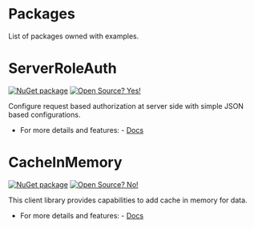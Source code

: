 # Packages
List of packages owned with examples.


# ServerRoleAuth
[![NuGet package](https://img.shields.io/nuget/v/ServerRoleAuth.svg)](https://www.nuget.org/packages/ServerRoleAuth/) 
[![Open Source? Yes!](https://badgen.net/badge/Open%20Source%20%3F/Yes%21/blue?icon=github)](https://github.com/ankitvarmait/ServerRoleAuth)

Configure request based authorization at server side with simple JSON based configurations.
- For more details and features:
      - [Docs](https://github.com/ankitvarmait/ServerRoleAuth)

# CacheInMemory
[![NuGet package](https://img.shields.io/nuget/v/CacheInMemory.svg)](https://www.nuget.org/packages/CacheInMemory) 
[![Open Source? No!](https://badgen.net/badge/Open%20Source%20%3F/No%21/blue?icon=github)](https://github.com/ankitvarmait/ServerRoleAuth)

This client library provides capabilities to add cache in memory for data.
- For more details and features:
      - [Docs](https://github.com/ankitvarmait/Packages/blob/ankitvarmait-patch-2/Doc/CacheInMemory,md)
